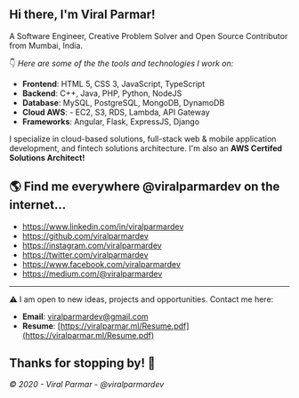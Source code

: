 ## Hi there, I'm Viral Parmar!
A Software Engineer, Creative Problem Solver and Open Source Contributor from Mumbai, India.


👇 *Here are some of the the tools and technologies I work on:*

- **Frontend**: HTML 5, CSS 3, JavaScript, TypeScript 
- **Backend**: C++, Java, PHP, Python, NodeJS 
- **Database**: MySQL, PostgreSQL, MongoDB, DynamoDB 
- **Cloud AWS**: - EC2, S3, RDS, Lambda, API Gateway 
- **Frameworks**: Angular, Flask, ExpressJS, Django


I specialize in cloud-based solutions, full-stack web & mobile application development, and fintech solutions architecture. I'm also an **AWS Certifed Solutions Architect!**


## 🌎 Find me everywhere **@viralparmardev** on the internet...

 - https://www.linkedin.com/in/viralparmardev
 - https://github.com/viralparmardev   
 - https://instagram.com/viralparmardev      
 - https://twitter.com/viralparmardev         
 - https://www.facebook.com/viralparmardev            
 - https://medium.com/@viralparmardev


___
⚠️ I am open to new ideas, projects and opportunities. Contact me here:

- **Email**: viralparmardev@gmail.com
- **Resume**: [https://viralparmar.ml/Resume.pdf](https://viralparmar.ml/Resume.pdf)


## Thanks for stopping by! 🙏
*© 2020 - Viral Parmar - @viralparmardev*
